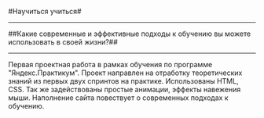 #Научиться учиться#
________________________
##Какие современные и эффективные подходы к обучению вы можете использовать в своей жизни?##
___________________________________________________________________________________________

Первая проектная работа в рамках обучения по программе "Яндекс.Практикум".
Проект направлен на отработку теоретических знаний из первых двух спринтов на практике.
Использованы HTML, CSS. Так же задействованы простые анимации, эффекты навежения мыши.
Наполнение сайта повествует о современных подходах к обучению.

